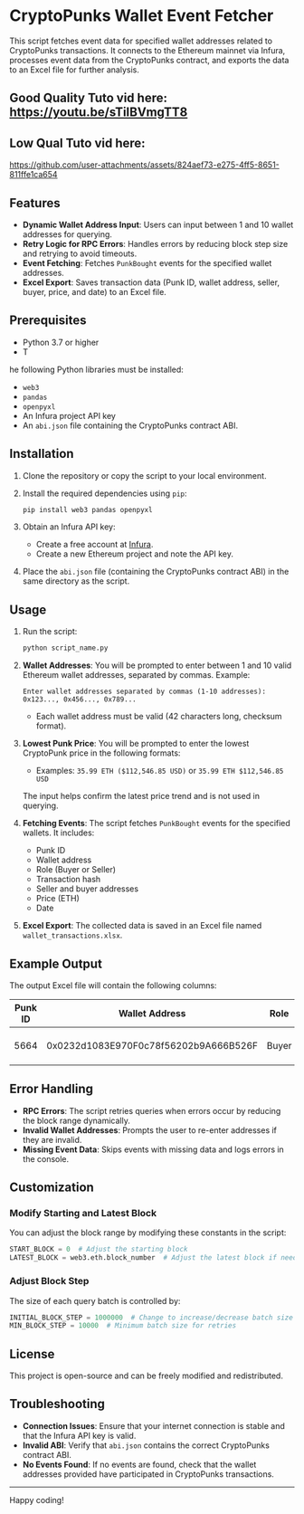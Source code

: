 
# CryptoPunks Wallet Event Fetcher

This script fetches event data for specified wallet addresses related to CryptoPunks transactions. It connects to the Ethereum mainnet via Infura, processes event data from the CryptoPunks contract, and exports the data to an Excel file for further analysis.

## Good Quality Tuto vid here: https://youtu.be/sTiIBVmgTT8

## Low Qual Tuto vid here: 
https://github.com/user-attachments/assets/824aef73-e275-4ff5-8651-811ffe1ca654

## Features

- **Dynamic Wallet Address Input**: Users can input between 1 and 10 wallet addresses for querying.
- **Retry Logic for RPC Errors**: Handles errors by reducing block step size and retrying to avoid timeouts.
- **Event Fetching**: Fetches `PunkBought` events for the specified wallet addresses.
- **Excel Export**: Saves transaction data (Punk ID, wallet address, seller, buyer, price, and date) to an Excel file.

## Prerequisites

- Python 3.7 or higher
- T



he following Python libraries must be installed:
  - `web3`
  - `pandas`
  - `openpyxl`
- An Infura project API key
- An `abi.json` file containing the CryptoPunks contract ABI.

## Installation

1. Clone the repository or copy the script to your local environment.

2. Install the required dependencies using `pip`:

   ```bash
   pip install web3 pandas openpyxl
   ```

3. Obtain an Infura API key:
   - Create a free account at [Infura](https://infura.io/).
   - Create a new Ethereum project and note the API key.

4. Place the `abi.json` file (containing the CryptoPunks contract ABI) in the same directory as the script.

## Usage

1. Run the script:

   ```bash
   python script_name.py
   ```

2. **Wallet Addresses**: You will be prompted to enter between 1 and 10 valid Ethereum wallet addresses, separated by commas. Example:

   ```
   Enter wallet addresses separated by commas (1-10 addresses): 0x123..., 0x456..., 0x789...
   ```

   - Each wallet address must be valid (42 characters long, checksum format).

3. **Lowest Punk Price**: You will be prompted to enter the lowest CryptoPunk price in the following formats:

   - Examples: `35.99 ETH ($112,546.85 USD)` or `35.99 ETH $112,546.85 USD`

   The input helps confirm the latest price trend and is not used in querying.

4. **Fetching Events**: The script fetches `PunkBought` events for the specified wallets. It includes:

   - Punk ID
   - Wallet address
   - Role (Buyer or Seller)
   - Transaction hash
   - Seller and buyer addresses
   - Price (ETH)
   - Date

5. **Excel Export**: The collected data is saved in an Excel file named `wallet_transactions.xlsx`.

## Example Output

The output Excel file will contain the following columns:

| Punk ID | Wallet Address                        | Role   | Event  | Transaction Hash                                  | Seller                               | Buyer                                | Price (ETH) | Date                |
|---------|---------------------------------------|--------|--------|--------------------------------------------------|--------------------------------------|--------------------------------------|-------------|---------------------|
| 5664    | 0x0232d1083E970F0c78f56202b9A666B526F | Buyer  | Bought | 0x5c07e843fc852be94559d78e9170817841e5c8b4030e6 | 0x3935d398b67700508f0FEFba9006A2772 | 0x0232d1083E970F0c78f56202b9A666B52 | 54.69       | 2024-03-11 13:24:59 |

## Error Handling

- **RPC Errors**: The script retries queries when errors occur by reducing the block range dynamically.
- **Invalid Wallet Addresses**: Prompts the user to re-enter addresses if they are invalid.
- **Missing Event Data**: Skips events with missing data and logs errors in the console.

## Customization

### Modify Starting and Latest Block
You can adjust the block range by modifying these constants in the script:

```python
START_BLOCK = 0  # Adjust the starting block
LATEST_BLOCK = web3.eth.block_number  # Adjust the latest block if needed
```

### Adjust Block Step
The size of each query batch is controlled by:

```python
INITIAL_BLOCK_STEP = 1000000  # Change to increase/decrease batch size
MIN_BLOCK_STEP = 10000  # Minimum batch size for retries
```

## License

This project is open-source and can be freely modified and redistributed.

## Troubleshooting

- **Connection Issues**: Ensure that your internet connection is stable and that the Infura API key is valid.
- **Invalid ABI**: Verify that `abi.json` contains the correct CryptoPunks contract ABI.
- **No Events Found**: If no events are found, check that the wallet addresses provided have participated in CryptoPunks transactions.

---

Happy coding!
